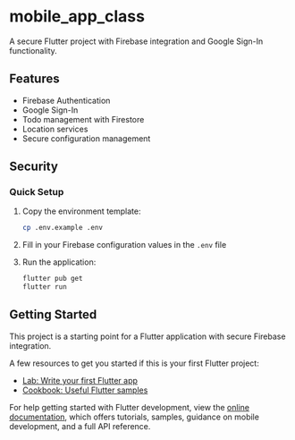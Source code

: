 # mobile_app_class

A secure Flutter project with Firebase integration and Google Sign-In functionality.

## Features

- Firebase Authentication
- Google Sign-In
- Todo management with Firestore
- Location services
- Secure configuration management

## Security

### Quick Setup

1. Copy the environment template:
   ```bash
   cp .env.example .env
   ```

2. Fill in your Firebase configuration values in the `.env` file

3. Run the application:
   ```bash
   flutter pub get
   flutter run
   ```

## Getting Started

This project is a starting point for a Flutter application with secure Firebase integration.

A few resources to get you started if this is your first Flutter project:

- [Lab: Write your first Flutter app](https://docs.flutter.dev/get-started/codelab)
- [Cookbook: Useful Flutter samples](https://docs.flutter.dev/cookbook)

For help getting started with Flutter development, view the
[online documentation](https://docs.flutter.dev/), which offers tutorials,
samples, guidance on mobile development, and a full API reference.
